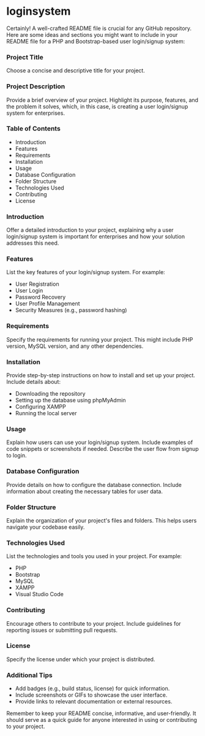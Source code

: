 # loginsystem
Certainly! A well-crafted README file is crucial for any GitHub repository. Here are some ideas and sections you might want to include in your README file for a PHP and Bootstrap-based user login/signup system:

### Project Title

Choose a concise and descriptive title for your project.

### Project Description

Provide a brief overview of your project. Highlight its purpose, features, and the problem it solves, which, in this case, is creating a user login/signup system for enterprises.

### Table of Contents

- Introduction
- Features
- Requirements
- Installation
- Usage
- Database Configuration
- Folder Structure
- Technologies Used
- Contributing
- License

### Introduction

Offer a detailed introduction to your project, explaining why a user login/signup system is important for enterprises and how your solution addresses this need.

### Features

List the key features of your login/signup system. For example:
- User Registration
- User Login
- Password Recovery
- User Profile Management
- Security Measures (e.g., password hashing)

### Requirements

Specify the requirements for running your project. This might include PHP version, MySQL version, and any other dependencies.

### Installation

Provide step-by-step instructions on how to install and set up your project. Include details about:
- Downloading the repository
- Setting up the database using phpMyAdmin
- Configuring XAMPP
- Running the local server

### Usage

Explain how users can use your login/signup system. Include examples of code snippets or screenshots if needed. Describe the user flow from signup to login.

### Database Configuration

Provide details on how to configure the database connection. Include information about creating the necessary tables for user data.

### Folder Structure

Explain the organization of your project's files and folders. This helps users navigate your codebase easily.

### Technologies Used

List the technologies and tools you used in your project. For example:
- PHP
- Bootstrap
- MySQL
- XAMPP
- Visual Studio Code

### Contributing

Encourage others to contribute to your project. Include guidelines for reporting issues or submitting pull requests.

### License

Specify the license under which your project is distributed.

### Additional Tips

- Add badges (e.g., build status, license) for quick information.
- Include screenshots or GIFs to showcase the user interface.
- Provide links to relevant documentation or external resources.

Remember to keep your README concise, informative, and user-friendly. It should serve as a quick guide for anyone interested in using or contributing to your project.
